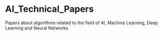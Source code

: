 # AI_Technical_Papers
Papers about algorithms related to  the field of AI, Machine Learning, Deep Learning and Neural Networks
